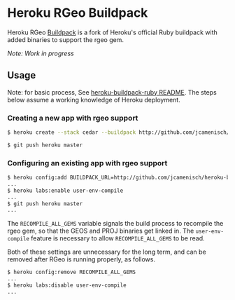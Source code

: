 Heroku RGeo Buildpack
=====================

Heroku RGeo [Buildpack](http://devcenter.heroku.com/articles/buildpacks) is a fork of Heroku's official Ruby buildpack with added binaries to support the rgeo gem.

*Note: Work in progress*

Usage
-----

Note: for basic process, See [heroku-buildpack-ruby README](https://github.com/heroku/heroku-buildpack-ruby/blob/83b14d1b95c1a4973fecc21b47945d2e05998f3f/README.md). The steps below assume a working knowledge of Heroku deployment.

### Creating a new app with rgeo support

```sh
$ heroku create --stack cedar --buildpack http://github.com/jcamenisch/heroku-buildpack-rgeo.git

$ git push heroku master
```

### Configuring an existing app with rgeo support

```sh
$ heroku config:add BUILDPACK_URL=http://github.com/jcamenisch/heroku-buildpack-rgeo.git LD_LIBRARY_PATH=/app/bin/geos/lib:/app/bin/proj/lib RECOMPILE_ALL_GEMS=1
...
$ heroku labs:enable user-env-compile
...
$ git push heroku master
...
```

The `RECOMPILE_ALL_GEMS` variable signals the build process to recompile the rgeo gem, so that the GEOS and PROJ binaries get linked in. The `user-env-compile` feature is necessary to allow `RECOMPILE_ALL_GEMS` to be read.

Both of these settings are unnecessary for the long term, and can be removed after RGeo is running properly, as follows.

```sh
$ heroku config:remove RECOMPILE_ALL_GEMS
...
$ heroku labs:disable user-env-compile
...
```

